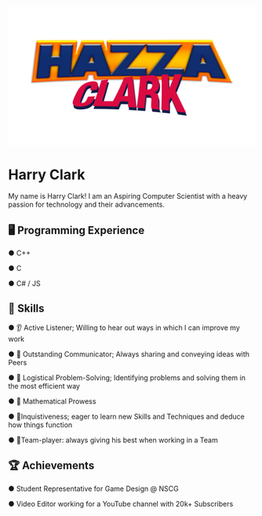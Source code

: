 ![](images/Logo.png)

# Harry Clark

My name is Harry Clark!
I am an Aspiring Computer Scientist with a heavy passion for technology and their advancements.

## 🖥️ Programming Experience
● C++

● C

● C# / JS

## 🔧 Skills

● 👂 Active Listener; Willing to hear out ways in which I can improve my work

● 💬 Outstanding Communicator; Always sharing and conveying ideas with Peers

● 🧩 Logistical Problem-Solving; Identifying problems and solving them in the most efficient way

● 📘 Mathematical Prowess

● 🧠Inquistiveness; eager to learn new Skills and Techniques and deduce how things function

● 👥Team-player: always giving his best when working in a Team

## 🏆 Achievements

● Student Representative for Game Design @ NSCG

● Video Editor working for a YouTube channel with 20k+ Subscribers
